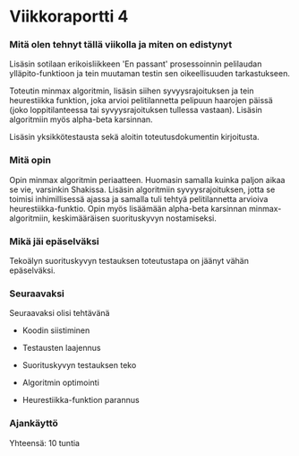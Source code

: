 # Viikkoraportti 4

### Mitä olen tehnyt tällä viikolla ja miten on edistynyt

Lisäsin sotilaan erikoisliikkeen 'En passant' prosessoinnin pelilaudan ylläpito-funktioon ja tein muutaman testin sen oikeellisuuden tarkastukseen. 

Toteutin minmax algoritmin, lisäsin siihen syvyysrajoituksen ja tein heurestiikka funktion, joka arvioi pelitilannetta pelipuun haarojen päissä (joko loppitilanteessa tai syvyysrajoituksen tullessa vastaan). Lisäsin algoritmiin myös alpha-beta karsinnan. 

Lisäsin yksikkötestausta sekä aloitin toteutusdokumentin kirjoitusta.

### Mitä opin

Opin minmax algoritmin periaatteen. Huomasin samalla kuinka paljon aikaa se vie, varsinkin Shakissa. Lisäsin algoritmiin syvyysrajoituksen, jotta se toimisi inhimillisessä ajassa ja samalla tuli tehtyä pelitilannetta arvioiva heurestiikka-funktio. Opin myös lisäämään alpha-beta karsinnan minmax-algoritmiin, keskimääräisen suorituskyvyn nostamiseksi.  

### Mikä jäi epäselväksi

Tekoälyn suorituskyvyn testauksen toteutustapa on jäänyt vähän epäselväksi.

### Seuraavaksi

Seuraavaksi olisi tehtävänä 
    
* Koodin siistiminen

* Testausten laajennus

* Suorituskyvyn testauksen teko

* Algoritmin optimointi

* Heurestiikka-funktion parannus

### Ajankäyttö

Yhteensä: 10 tuntia
 